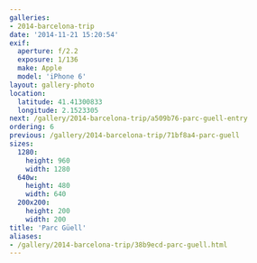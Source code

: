 ```yaml
---
galleries:
- 2014-barcelona-trip
date: '2014-11-21 15:20:54'
exif:
  aperture: f/2.2
  exposure: 1/136
  make: Apple
  model: 'iPhone 6'
layout: gallery-photo
location:
  latitude: 41.41300833
  longitude: 2.1523305
next: /gallery/2014-barcelona-trip/a509b76-parc-guell-entry
ordering: 6
previous: /gallery/2014-barcelona-trip/71bf8a4-parc-guell
sizes:
  1280:
    height: 960
    width: 1280
  640w:
    height: 480
    width: 640
  200x200:
    height: 200
    width: 200
title: 'Parc Güell'
aliases:
- /gallery/2014-barcelona-trip/38b9ecd-parc-guell.html
---
```

